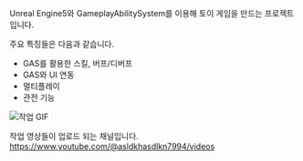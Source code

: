 Unreal Engine5와 GameplayAbilitySystem를 이용해 토이 게임을 만드는 프로젝트입니다.

주요 특징들은 다음과 같습니다.
- GAS를 활용한 스킬, 버프/디버프
- GAS와 UI 연동
- 멀티플레이
- 관전 기능

![작업 GIF](https://github.com/ghoflvhxj/ue5-game/blob/master/TestGame/%EC%9E%91%EC%97%85_2_GIF.gif)

작업 영상들이 업로드 되는 채널입니다.
https://www.youtube.com/@asldkhasdlkn7994/videos 

